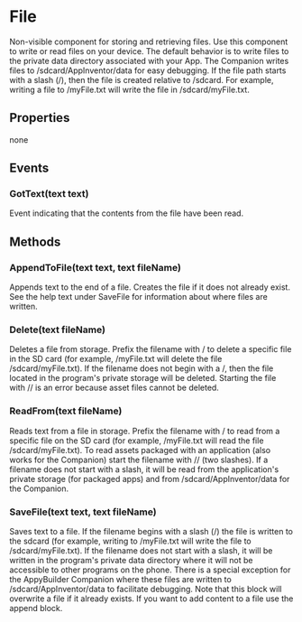 # File

Non-visible component for storing and retrieving files. Use this component to write or read files on your device. The default behavior is to write files to the private data directory associated with your App. The Companion writes files to /sdcard/AppInventor/data for easy debugging. If the file path starts with a slash \(/\), then the file is created relative to /sdcard. For example, writing a file to /myFile.txt will write the file in /sdcard/myFile.txt.

## Properties

none

## Events

### GotText\(text text\)

Event indicating that the contents from the file have been read.

## Methods

### AppendToFile\(text text, text fileName\)

Appends text to the end of a file. Creates the file if it does not already exist. See the help text under SaveFile for information about where files are written.

### Delete\(text fileName\)

Deletes a file from storage. Prefix the filename with / to delete a specific file in the SD card \(for example, /myFile.txt will delete the file /sdcard/myFile.txt\). If the filename does not begin with a /, then the file located in the program's private storage will be deleted. Starting the file with // is an error because asset files cannot be deleted.

### ReadFrom\(text fileName\)

Reads text from a file in storage. Prefix the filename with / to read from a specific file on the SD card \(for example, /myFile.txt will read the file /sdcard/myFile.txt\). To read assets packaged with an application \(also works for the Companion\) start the filename with // \(two slashes\). If a filename does not start with a slash, it will be read from the application's private storage \(for packaged apps\) and from /sdcard/AppInventor/data for the Companion.

### SaveFile\(text text, text fileName\)

Saves text to a file. If the filename begins with a slash \(/\) the file is written to the sdcard \(for example, writing to /myFile.txt will write the file to /sdcard/myFile.txt\). If the filename does not start with a slash, it will be written in the program's private data directory where it will not be accessible to other programs on the phone. There is a special exception for the AppyBuilder Companion where these files are written to /sdcard/AppInventor/data to facilitate debugging. Note that this block will overwrite a file if it already exists. If you want to add content to a file use the append block.

